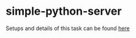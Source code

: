 # simple-python-server

Setups and details of this task can be found [here](https://starter.ds3ucsd.com/backend/2/)
